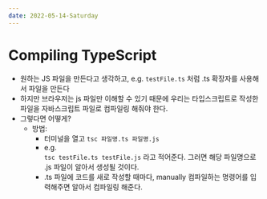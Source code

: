 ```yaml
---
date: 2022-05-14-Saturday
---
```


# Compiling TypeScript
- 원하는 JS 파일을 만든다고 생각하고, e.g. `testFile.ts` 처럼 .ts 확장자를 사용해서 파일을 만든다 
- 하지만 브라우저는 js 파일만 이해할 수 있기 때문에 우리는 타입스크립트로 작성한 파일을 자바스크립트 파일로 컴파일링 해줘야 한다. 
- 그렇다면 어떻게? 
  - 방법:
     - 터미널을 열고 `tsc 파일명.ts 파일명.js`
      - e.g.     
      `tsc testFile.ts testFile.js` 라고 적어준다. 그러면 해당 파일명으로 .js 파일이 알아서 생성될 것이다. 
    - .ts 파일에 코드를 새로 작성할 때마다, manually 컴파일하는 명령어를 입력해주면 알아서 컴파일링 해준다. 
